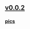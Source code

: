 ## [v0.0.2](https://github.com/shanuan/Head-First-design-patterns/edit/master/README.md)
### [pics](pics)
